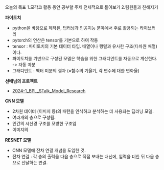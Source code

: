 오늘의 목표
1.모각코 활동 동안 공부할 주제 전체적으로 톺아보기
2.팀원들과 친해지기

**파이토치**
-  python을 바탕으로 제작된, 딥러닝과  인공지능 분야에서 주로 활용되는 라이브러리
-  pytorch의 연산은 tensor를 기본으로 하여 작동
-  tensor : 파이토치의 기본 데이터 타입. 배열이나 행렬과 유사한 구조(다차원 배열)이다.
- 파이토치를 기반으로 구성된 모델은 학습을 위한 그래디언트를 자동으로 계산한다. -> 자동 미분
-  그래디언트 : 벡터 미분의 결과 (=함수의 기울기, 각 변수에 대한 변화율)


**선배님의 프로젝트**
- [2024-1_BPL_STalk_Model_Research](https://github.com/b-re-w/2024-1_BPL_STalk_Model_Research)

**CNN 모델**
- 2차원 데이터 (이미지 등)의 패턴을 인식하고 분석하는 데 사용되는 딥러닝 모델.
- 여러개의 층으로 구성됨.
- 인간의 시신경 구조를 모방한 구조임
- 이미지의 

**RESNET 모델**
- CNN 모델에 잔차 연결 개념을 도입한 것.
- 잔차 연결 : 각 층의 출력을 다음 층으로 직접 보내는 대신에, 입력을 더한 뒤 다음 층으로 전달하는 연결.

